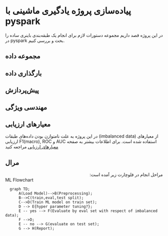 # پیاده‌سازی پروژه یادگیری ماشینی با pyspark
در این پروژه قصد داریم مجموعه دستورات لازم برای انجام یک طبقه‌بندی باینری ساده را در pyspark بحث و بررسی کنیم.


## مجموعه داده

## بارگذاری داده

## پیش‌پردازش

## مهندسی ویژگی

## معیارهای ارزیابی
در این پروژه به علت نامتوازن بودن داده‌های طبقات (imbalanced data) از معیارهای ارزیابی F1(macro), ROC و AUC 
استفاده شده است. برای اطلاعات بیشتر به صفحه [معیارهای ارزیابی](./evaluation_metrics.md) مراجعه کنید

## مرال 
  
  
<div dir="rtl">
مراحل انجام در فلوچارت زیر آمده است:
</div

  
### ML Flowchart

```mermaid
  graph TD;
      A(Load Model)-->B(Preprocessing);
      B-->C(train,eval,test split);
      C-->D(Train ML model on train set);
      D --> E{hyper parameter tuning?};
      E -- yes --> F(Evaluate by eval set with respect of imbalanced data);
      F -->D;
      E -- no --> G(evaluate on test set);
      G --> H(Report);
```
